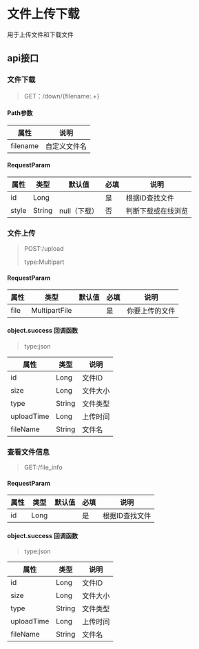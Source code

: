 # 文件上传下载

用于上传文件和下载文件

## api接口

### 文件下载

> GET：/down/{filename:.+}

####  Path参数

| 属性     | 说明         |
| -------- | ------------ |
| filename | 自定义文件名 |

#### RequestParam

| 属性  | 类型   | 默认值       | 必填 | 说明               |
| ----- | ------ | ------------ | ---- | ------------------ |
| id    | Long   |              | 是   | 根据ID查找文件     |
| style | String | null（下载） | 否   | 判断下载或在线浏览 |

### 文件上传

> POST:/upload
>
> type:Multipart

#### RequestParam

| 属性 | 类型          | 默认值 | 必填 | 说明           |
| ---- | ------------- | ------ | ---- | -------------- |
| file | MultipartFile |        | 是   | 你要上传的文件 |

#### object.success 回调函数

> type:json

| 属性       | 类型   | 说明     |
| ---------- | ------ | -------- |
| id         | Long   | 文件ID   |
| size       | Long   | 文件大小 |
| type       | String | 文件类型 |
| uploadTime | Long   | 上传时间 |
| fileName   | String | 文件名   |

### 查看文件信息

> GET:/file_info

#### RequestParam

| 属性  | 类型   | 默认值       | 必填 | 说明               |
| ----- | ------ | ------------ | ---- | ------------------ |
| id    | Long   |              | 是   | 根据ID查找文件     |

#### object.success 回调函数

> type:json

| 属性       | 类型   | 说明     |
| ---------- | ------ | -------- |
| id         | Long   | 文件ID   |
| size       | Long   | 文件大小 |
| type       | String | 文件类型 |
| uploadTime | Long   | 上传时间 |
| fileName   | String | 文件名   |